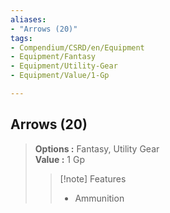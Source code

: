 ```yaml
---
aliases:
- "Arrows (20)"
tags:
- Compendium/CSRD/en/Equipment
- Equipment/Fantasy
- Equipment/Utility-Gear
- Equipment/Value/1-Gp

---
```


  
## Arrows (20)  
  
>  
> **Options :** Fantasy, Utility Gear  
> **Value :** 1 Gp  
>>[!note] Features  
>> - Ammunition